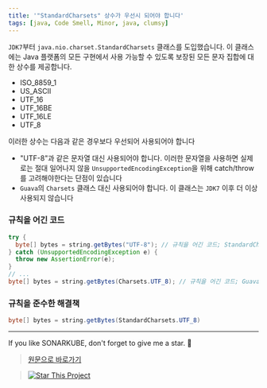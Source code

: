 ```yaml
---
title: '"StandardCharsets" 상수가 우선시 되어야 합니다'
tags: [java, Code Smell, Minor, java, clumsy]
---
```


`JDK7`부터 `java.nio.charset.StandardCharsets` 클래스를 도입했습니다.
이 클래스에는 Java 플랫폼의 모든 구현에서 사용 가능할 수 있도록 보장된 모든 문자 집합에 대한 상수를 제공합니다.

- ISO_8859_1
- US_ASCII
- UTF_16
- UTF_16BE
- UTF_16LE
- UTF_8

이러한 상수는 다음과 같은 경우보다 우선되어 사용되어야 합니다

- "UTF-8"과 같은 문자열 대신 사용되어야 합니다. 이러한 문자열을 사용하면 실제로는 절대 일어나지 않을 `UnsupportedEncodingException`을 위해 catch/throw를 고려해야한다는 단점이 있습니다
- `Guava`의 `Charsets` 클래스 대신 사용되어야 합니다. 이 클래스는 `JDK7` 이후 더 이상 사용되지 않습니다

### 규칙을 어긴 코드

```java
try {
  byte[] bytes = string.getBytes("UTF-8"); // 규칙을 어긴 코드; StandardCharsets.UTF_8 대신 문자열을 사용하고 있습니다
} catch (UnsupportedEncodingException e) {
  throw new AssertionError(e);
}
// ...
byte[] bytes = string.getBytes(Charsets.UTF_8); // 규칙을 어긴 코드; Guava 방식은 JDK7 이후 더 이상 사용되지 않습니다
```

### 규칙을 준수한 해결책

```java
byte[] bytes = string.getBytes(StandardCharsets.UTF_8)
```

---

If you like SONARKUBE, don't forget to give me a star. :star2:

> [원문으로 바로가기](https://rules.sonarsource.com/java/tag/clumsy/RSPEC-4719)

> [![Star This Project](https://img.shields.io/github/stars/kantabile/sonarkube.svg?label=Stars&style=social)](https://github.com/kantabile/sonarkube)
